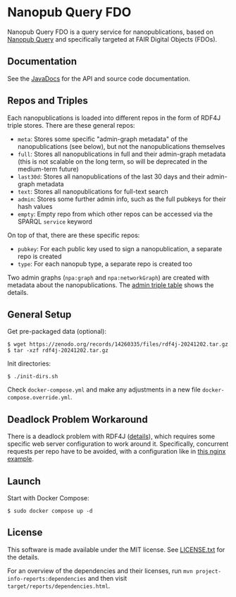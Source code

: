 # Nanopub Query FDO

Nanopub Query FDO is a query service for nanopublications, based on [Nanopub Query](https://github.com/knowledgepixels/nanopub-query)
and specifically targeted at FAIR Digital Objects (FDOs).


## Documentation

See the [JavaDocs](https://javadoc.io/doc/com.knowledgepixels/nanopub-query/latest/index.html) for the API and
source code documentation.


## Repos and Triples

Each nanopublications is loaded into different repos in the form of RDF4J triple stores. There are these general repos:

- `meta`: Stores some specific "admin-graph metadata" of the nanopublications (see below), but not the nanopublications themselves
- `full`: Stores all nanopublications in full and their admin-graph metadata (this is not scalable on the long term, so will be deprecated in the medium-term future)
- `last30d`: Stores all nanopublications of the last 30 days and their admin-graph metadata
- `text`: Stores all nanopublications for full-text search
- `admin`: Stores some further admin info, such as the full pubkeys for their hash values
- `empty`: Empty repo from which other repos can be accessed via the SPARQL `service` keyword

On top of that, there are these specific repos:

- `pubkey`: For each public key used to sign a nanopublication, a separate repo is created
- `type`: For each nanopub type, a separate repo is created too

Two admin graphs (`npa:graph` and `npa:networkGraph`) are created with metadata about the nanopublications.
The [admin triple table](doc/admin-triple-table.csv) shows the details.


## General Setup

Get pre-packaged data (optional):

    $ wget https://zenodo.org/records/14260335/files/rdf4j-20241202.tar.gz
    $ tar -xzf rdf4j-20241202.tar.gz

Init directories:

    $ ./init-dirs.sh

Check `docker-compose.yml` and make any adjustments in a new file `docker-compose.override.yml`.


## Deadlock Problem Workaround

There is a deadlock problem with RDF4J ([details](https://github.com/eclipse-rdf4j/rdf4j/discussions/5120)), which
requires some specific web server configuration to work around it. Specifically, concurrent requests per repo have
to be avoided, with a configuration like in [this nginx example](nginx.conf).


## Launch

Start with Docker Compose:

    $ sudo docker compose up -d


## License

This software is made available under the MIT license. See [LICENSE.txt](LICENSE.txt) for the details.

For an overview of the dependencies and their licenses, run `mvn project-info-reports:dependencies` and then visit `target/reports/dependencies.html`.
